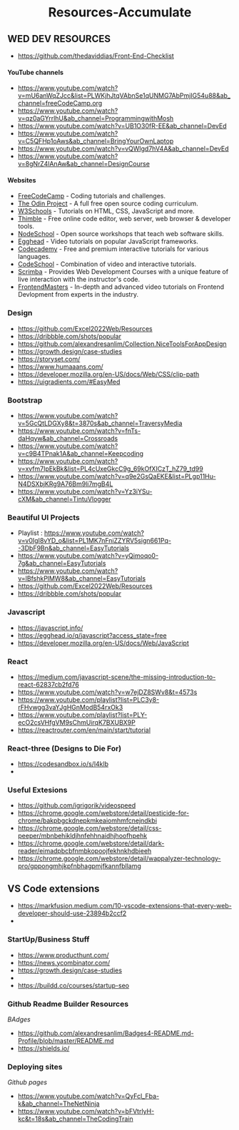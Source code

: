  <h1 align="center">Resources-Accumulate </h1>
 <h2>WED DEV RESOURCES</h2> 
 
 - https://github.com/thedaviddias/Front-End-Checklist
#### YouTube channels

- https://www.youtube.com/watch?v=mU6anWqZJcc&list=PLWKjhJtqVAbnSe1qUNMG7AbPmjIG54u88&ab_channel=freeCodeCamp.org
- https://www.youtube.com/watch?v=qz0aGYrrlhU&ab_channel=ProgrammingwithMosh
- https://www.youtube.com/watch?v=UB1O30fR-EE&ab_channel=DevEd
- https://www.youtube.com/watch?v=C5QFHp1oAws&ab_channel=BringYourOwnLaptop
- https://www.youtube.com/watch?v=vQWlgd7hV4A&ab_channel=DevEd
- https://www.youtube.com/watch?v=8gNrZ4lAnAw&ab_channel=DesignCourse


#### Websites

 * [FreeCodeCamp](http://freecodecamp.com) - Coding tutorials and challenges.
 * [The Odin Project](https://www.theodinproject.com/) - A full free open source coding curriculum.
 * [W3Schools](https://www.w3schools.com/) - Tutorials on HTML, CSS, JavaScript and more.
 * [Thimble](https://thimble.mozilla.org/en-US/) - Free online code editor, web server, web browser & developer tools.
 * [NodeSchool](https://nodeschool.io) - Open source workshops that teach web software skills.
 * [Egghead](https://egghead.io/) - Video tutorials on popular JavaScript frameworks.
 * [Codecademy](https://www.codecademy.com/) - Free and premium interactive tutorials for various languages.
 * [CodeSchool](https://www.codeschool.com/) - Combination of video and interactive tutorials.
 * [Scrimba](https://scrimba.com/) - Provides Web Development Courses with a unique feature of live interaction with the instructor's code.
 * [FrontendMasters](https://frontendmasters.com/) - In-depth and advanced video tutorials on Frontend Devlopment from experts in the industry.
 
 ### Design 
- https://github.com/Excel2022Web/Resources
- https://dribbble.com/shots/popular
- https://github.com/alexandresanlim/Collection.NiceToolsForAppDesign 
- https://growth.design/case-studies
- https://storyset.com/
- https://www.humaaans.com/
- https://developer.mozilla.org/en-US/docs/Web/CSS/clip-path
- https://uigradients.com/#EasyMed
 
 
### Bootstrap

- https://www.youtube.com/watch?v=5GcQtLDGXy8&t=3870s&ab_channel=TraversyMedia
- https://www.youtube.com/watch?v=fnTs-daHqyw&ab_channel=Crossroads
- https://www.youtube.com/watch?v=c9B4TPnak1A&ab_channel=Keepcoding
- https://www.youtube.com/watch?v=xvfm7IpEkBk&list=PL4cUxeGkcC9g_69kOfXICzT_hZ79_td99
- https://www.youtube.com/watch?v=q9e2GsQaEKE&list=PLgp11Hu-N4DSXbjKRg9A76Bm9li7mgB4L
- https://www.youtube.com/watch?v=Yz3iYSu-cXM&ab_channel=TintuVlogger

### Beautiful UI Projects

- Playlist : https://www.youtube.com/watch?v=v0IgI8vYD_o&list=PL1MK7nFniZZYRV5sign661Pq--3DbF9Bn&ab_channel=EasyTutorials
- https://www.youtube.com/watch?v=yQimoqo0-7g&ab_channel=EasyTutorials
- https://www.youtube.com/watch?v=lBfshkPlMW8&ab_channel=EasyTutorials 
- https://github.com/Excel2022Web/Resources
- https://dribbble.com/shots/popular

### Javascript 

- https://javascript.info/
- https://egghead.io/q/javascript?access_state=free
- https://developer.mozilla.org/en-US/docs/Web/JavaScript

### React
- https://medium.com/javascript-scene/the-missing-introduction-to-react-62837cb2fd76
- https://www.youtube.com/watch?v=w7ejDZ8SWv8&t=4573s
- https://www.youtube.com/playlist?list=PLC3y8-rFHvwgg3vaYJgHGnModB54rxOk3
- https://www.youtube.com/playlist?list=PLY-ecO2csVHfgVM9sChmUirqK7BXUBX9P
- https://reactrouter.com/en/main/start/tutorial

### React-three   (Designs to Die For)
- https://codesandbox.io/s/l4klb
-

### Useful Extesions 

- https://github.com/igrigorik/videospeed
- https://chrome.google.com/webstore/detail/pesticide-for-chrome/bakpbgckdnepkmkeaiomhmfcnejndkbi
- https://chrome.google.com/webstore/detail/css-peeper/mbnbehikldjhnfehhnaidhjhoofhpehk
- https://chrome.google.com/webstore/detail/dark-reader/eimadpbcbfnmbkopoojfekhnkhdbieeh
- https://chrome.google.com/webstore/detail/wappalyzer-technology-pro/gppongmhjkpfnbhagpmjfkannfbllamg

 ## VS Code extensions

  - https://markfusion.medium.com/10-vscode-extensions-that-every-web-developer-should-use-23894b2ccf2
  -
  
  
### StartUp/Business Stuff
 
- https://www.producthunt.com/
- https://news.ycombinator.com/
- https://growth.design/case-studies
- 
- https://buildd.co/courses/startup-seo

### Github Readme Builder Resources
*BAdges*
- https://github.com/alexandresanlim/Badges4-README.md-Profile/blob/master/README.md
- https://shields.io/

### Deploying sites

*Github pages*

- https://www.youtube.com/watch?v=QyFcl_Fba-k&ab_channel=TheNetNinja
- https://www.youtube.com/watch?v=bFVtrlyH-kc&t=18s&ab_channel=TheCodingTrain



